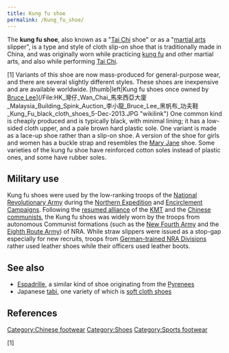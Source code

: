 ```yaml
---
title: Kung fu shoe
permalink: /Kung_fu_shoe/
---
```


The **kung fu shoe**, also known as a "[Tai Chi](/Tai_Chi "wikilink")
shoe" or as a "[martial arts](/martial_arts "wikilink") slipper", is a
type and style of cloth slip-on shoe that is traditionally made in
China, and was originally worn while practicing [kung
fu](/kung_fu "wikilink") and other martial arts, and also while
performing [Tai Chi](/Tai_Chi "wikilink").

[1] Variants of this shoe are now mass-produced for general-purpose
wear, and there are several slightly different styles. These shoes are
inexpensive and are available worldwide. [thumb\|left\|Kung fu shoes
once owned by [Bruce
Lee](Bruce_Lee "wikilink")](/File:HK_灣仔_Wan_Chai_馬來西亞大廈_Malaysia_Building_Spink_Auction_李小龍_Bruce_Lee_黑帆布_功夫鞋_Kung_Fu_black_cloth_shoes_5-Dec-2013.JPG "wikilink")
One common kind is cheaply produced and is typically black, with minimal
lining; it has a low-sided cloth upper, and a pale brown hard plastic
sole. One variant is made as a lace-up shoe rather than a slip-on shoe.
A version of the shoe for girls and women has a buckle strap and
resembles the [Mary Jane](/Mary_Jane_(shoe) "wikilink") shoe. Some
varieties of the kung fu shoe have reinforced cotton soles instead of
plastic ones, and some have rubber soles.

## Military use

Kung fu shoes were used by the low-ranking troops of the [National
Revolutionary Army](/National_Revolutionary_Army "wikilink") during the
[Northern Expedition](/Northern_Expedition "wikilink") and [Encirclement
Campaigns](/Encirclement_Campaigns "wikilink"). Following the [resumed
alliance](/Second_United_Front "wikilink") of the
[KMT](/Kuomintang "wikilink") and the [Chinese
communists](/Communist_Party_of_China "wikilink"), the Kung fu shoes was
widely worn by the troops from autonomous Communist formations (such as
the [New Fourth Army](/New_Fourth_Army "wikilink") and the [Eighth Route
Army](/Eighth_Route_Army "wikilink")) of NRA. While straw slippers were
issued as a stop-gap especially for new recruits, troops from
[German-trained NRA
Divisions](/List_of_German-trained_divisions_of_the_National_Revolutionary_Army "wikilink")
rather used leather shoes while their officers used leather boots.

## See also

-   [Espadrille](/Espadrille "wikilink"), a similar kind of shoe
    originating from the [Pyrenees](/Pyrenees "wikilink")
-   Japanese [tabi](/tabi "wikilink"), one variety of which is [soft
    cloth shoes](/Tabi#Jika "wikilink")

## References

[Category:Chinese footwear](/Category:Chinese_footwear "wikilink")
[Category:Shoes](/Category:Shoes "wikilink") [Category:Sports
footwear](/Category:Sports_footwear "wikilink")

[1]